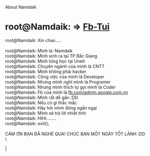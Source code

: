 About Namdaik

root@Namdaik: =\> [Fb-Tui](https://fb.com/admin.google.com.vn)
==============================================================

root@Namdaik: Xin chao.....\
 \
 root@Namdaik: Mình là: Namdaik \
 root@Namdaik: Mình sinh ra tại TP Bắc Giang\
 root@Namdaik: Mình từng học tại Uneti\
 root@Namdaik: Chuyên ngành của mình là CNTT\
 root@Namdaik: Mình không phải hacker\
 root@Namdaik: Công việc của mình là Developer\
 root@Namdaik: Nhưng mình nghĩ mình là Programer\
 root@Namdaik: Nhưng mình thích tự gọi mình là Coder\
 root@Namdaik: Fb của mình là
[fb.com/admin.google.com.vn](https://fb.com/admin.google.com.vn)\
 root@Namdaik: Mình rất dễ gần :DD\
 root@Namdaik: Nếu có gì thắc mắc \
 root@Namdaik: Hãy hỏi mình đừng ngần ngại\
 root@Namdaik: Mình sẽ trả lời nhiệt tình \
 root@Namdaik: HIHI........ \
 root@Namdaik: exit(); \
 \
 CẢM ƠN BẠN ĐÃ NGHÉ QUA! CHÚC BẠN MỘT NGÀY TỐT LÀNH :DD \
 \

|
